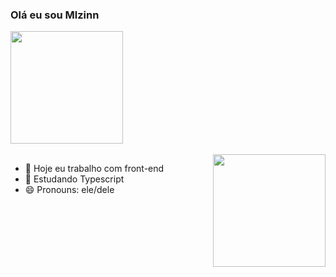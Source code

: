 ### Olá eu sou Mlzinn


<div>
   <a href="https://github.com/Mlzinn">
   <img height="180em" src="https://github-readme-stats.vercel.app/api?username=mlzinn&show_icons=true&theme=synthwave&include_all_commits=true&count_private=true"/></a><br><br>
   <img align="right" height="180em" src="https://github-readme-stats.vercel.app/api/top-langs/?username=mlzinn&layout=compact&langs_count=16&theme=great-gatsby"/>  
</div>

- 🔭 Hoje eu trabalho com front-end
- 🌱 Estudando Typescript
- 😄 Pronouns: ele/dele

